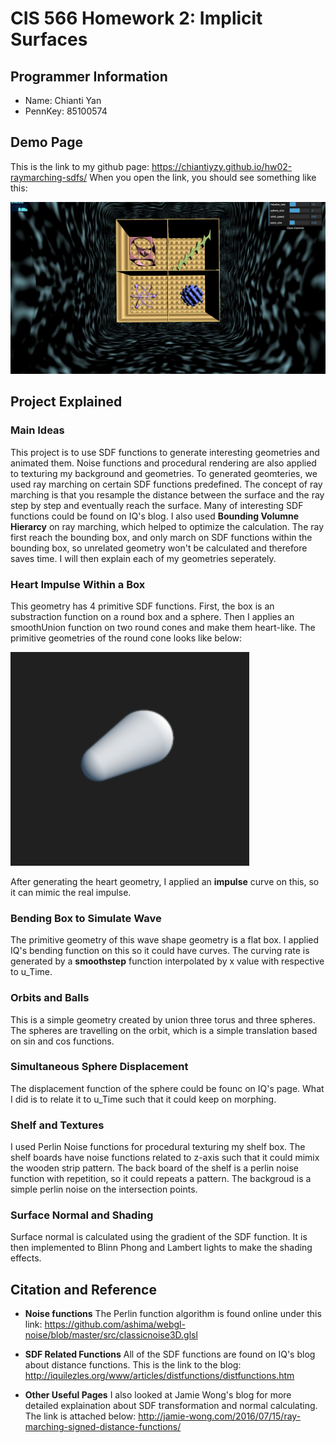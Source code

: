 # CIS 566 Homework 2: Implicit Surfaces

## Programmer Information
- Name: Chianti Yan
- PennKey: 85100574

## Demo Page
This is the link to my github page: https://chiantiyzy.github.io/hw02-raymarching-sdfs/
When you open the link, you should see something like this:

![](final.png)


## Project Explained
### Main Ideas
This project is to use SDF functions to generate interesting geometries and animated them. Noise functions and procedural rendering are also applied to texturing my background and geometries. To generated geomteries, we used ray marching on certain SDF functions predefined. The concept of ray marching is that you resample the distance between the surface and the ray step by step and eventually reach the surface. Many of interesting SDF functions could be found on IQ's blog. I also used **Bounding Volumne Hierarcy** on ray marching, which helped to optimize the calculation. The ray first reach the bounding box, and only march on SDF functions within the bounding box, so unrelated geometry won't be calculated and therefore saves time. I will then explain each of my geometries seperately. 

### Heart Impulse Within a Box
This geometry has 4 primitive SDF functions. First, the box is an substraction function on a round box and a sphere. Then I applies an smoothUnion function on two round cones and make them heart-like. The primitive geometries of the round cone looks like below:

![](roundCone.png)

After generating the heart geometry, I applied an **impulse** curve on this, so it can mimic the real impulse. 

### Bending Box to Simulate Wave 
The primitive geometry of this wave shape geometry is a flat box. I applied IQ's bending function on this so it could have curves. The curving rate is generated by a **smoothstep** function interpolated by x value with respective to u_Time. 

### Orbits and Balls 
This is a simple geometry created by union three torus and three spheres. The spheres are travelling on the orbit, which is a simple translation based on sin and cos functions. 

### Simultaneous Sphere Displacement 
The displacement function of the sphere could be founc on IQ's page. What I did is to relate it to u_Time such that it could keep on morphing. 

### Shelf and Textures
I used Perlin Noise functions for procedural texturing my shelf box. The shelf boards have noise functions related to z-axis such that it could mimix the wooden strip pattern. The back board of the shelf is a perlin noise function with repetition, so it could repeats a pattern. The backgroud is a simple perlin noise on the intersection points. 

### Surface Normal and Shading 
Surface normal is calculated using the gradient of the SDF function. It is then implemented to Blinn Phong and Lambert lights to make the shading effects. 

## Citation and Reference
- **Noise functions**
  The Perlin function algorithm is found online under this link:
  https://github.com/ashima/webgl-noise/blob/master/src/classicnoise3D.glsl

- **SDF Related Functions**
  All of the SDF functions are found on IQ's blog about distance functions. This is the link to the blog:
  http://iquilezles.org/www/articles/distfunctions/distfunctions.htm

- **Other Useful Pages**
  I also looked at Jamie Wong's blog for more detailed explaination about SDF transformation and normal calculating. The link is attached below:
  http://jamie-wong.com/2016/07/15/ray-marching-signed-distance-functions/

  